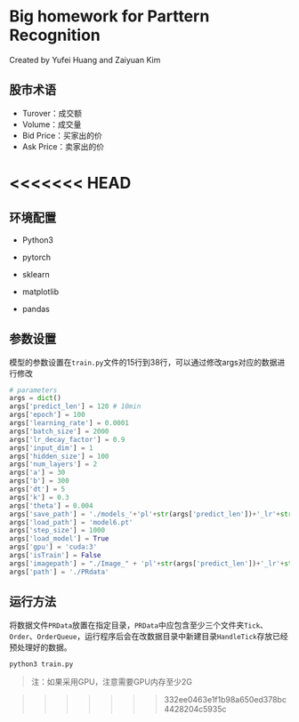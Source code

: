 # Big homework for Parttern Recognition

Created by Yufei Huang and Zaiyuan Kim

## 股市术语
+ Turover：成交额
+ Volume：成交量
+ Bid Price：买家出的价
+ Ask Price：卖家出的价

<<<<<<< HEAD
=======
## 环境配置

+ Python3

+ pytorch
+ sklearn
+ matplotlib
+ pandas

## 参数设置

模型的参数设置在`train.py`文件的15行到38行，可以通过修改args对应的数据进行修改

```python
# parameters
args = dict()
args['predict_len'] = 120 # 10min
args['epoch'] = 100
args['learning_rate'] = 0.0001
args['batch_size'] = 2000
args['lr_decay_factor'] = 0.9
args['input_dim'] = 1
args['hidden_size'] = 100
args['num_layers'] = 2
args['a'] = 30
args['b'] = 300
args['dt'] = 5
args['k'] = 0.3
args['theta'] = 0.004
args['save_path'] = './models_'+'pl'+str(args['predict_len'])+'_lr'+str(args['learning_rate'])+'_hd'+str(args['hidden_size'])
args['load_path'] = 'model6.pt'
args['step_size'] = 1000
args['load_model'] = True
args['gpu'] = 'cuda:3'
args['isTrain'] = False
args['imagepath'] = "./Image_" + 'pl'+str(args['predict_len'])+'_lr'+str(args['learning_rate'])+'_hd'+str(args['hidden_size'])
args['path'] = './PRdata'
```

## 运行方法

将数据文件`PRData`放置在指定目录，`PRData`中应包含至少三个文件夹`Tick`、`Order`、`OrderQueue`，运行程序后会在改数据目录中新建目录`HandleTick`存放已经预处理好的数据。

```shell
python3 train.py
```

> 注：如果采用GPU，注意需要GPU内存至少2G

>>>>>>> 332ee0463e1f1b98a650ed378bc4428204c5935c

